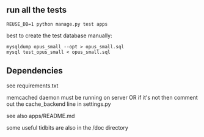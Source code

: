 ## run all the tests

    REUSE_DB=1 python manage.py test apps

best to create the test database manually:

    mysqldump opus_small --opt > opus_small.sql
    mysql test_opus_small < opus_small.sql



## Dependencies

see requirements.txt

memcached daemon must be running on server OR if it's not then comment out the cache_backend line in settings.py

see also apps/README.md 

some useful tidbits are also in the /doc directory





